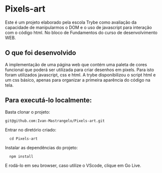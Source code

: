 # Pixels-art

Este é um projeto elaborado pela escola Trybe como avaliação da capacidade de manipularmos o DOM e o uso de javascript para interação com o código html. No bloco de Fundamentos do curso de desenvolvimento WEB.

## O que foi desenvolvido

A implementação de uma página web que contém uma paleta de cores funcional que poderá ser utilizada para criar desenhos em pixels. Para isto foram utilizados javascript, css e html. A trybe disponibilizou o script html e um css básico, apenas para organizar a primeira aparência do código na tela.

## Para executá-lo localmente:

Basta clonar o projeto:
```
git@github.com:Ivan-Mastrangelo/Pixels-art.git
```
Entrar no diretório criado:
```
  cd Pixels-art
  ```
Instalar as dependências do projeto:
```
  npm install
  ```
E rodá-lo em seu browser, caso utilize o VScode, clique em Go Live.